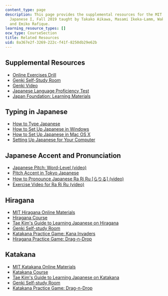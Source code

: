 ```yaml
---
content_type: page
description: This page provides the supplemental resources for the MIT course 21G.501
  Japanese I, Fall 2019 taught by Takako Aikawa, Masami Ikeka-Lamm, Wakana Maekawa,
  and Emiko Rafique.
learning_resource_types: []
ocw_type: CourseSection
title: Related Resources
uid: 8a367e2f-3269-222c-f41f-8250db29e62b
---
```


Supplemental Resources
----------------------

*   [Online Exercises Drill](http://web.mit.edu/21f.501/www/review.html)
*   [Genki Self-Study Room](http://genki.japantimes.co.jp/self_en)
*   [Genki Video](http://genki.japantimes.co.jp/self/genki-movie)
*   [Japanese Language Proficiency Test](http://www.jlpt.jp/e/)
*   [Japan Foundation: Learning Materials](https://www.jpf.go.jp/e/project/japanese/education/resource/index.html)

Typing in Japanese
------------------

*   [How to Type Japanese](https://www.coscom.co.jp/learnjapanese801/index.html)
*   [How to Set Up Japanese in Windows](http://www.coscom.co.jp/learnjapanese801/install_ime.html)
*   [How to Set Up Japanese in Mac OS X](https://redcocoon.org/cab/mysoft.html)
*   [Setting Up Japanese for Your Computer](http://www.guidetojapanese.org/learn/resources/setup)

Japanese Accent and Pronunciation
---------------------------------

*   [Japanese Pitch: Word-Level (video)](https://www.youtube.com/watch?v=B6E5qfnBTqo)
*   [Pitch Accent in Tokyo Japanese](http://nihongo.hum.tmu.ac.jp/mic-j/accent/index.html)
*   [How to Pronounce Japanese Ra Ri Ru \[らりる\] (video)](https://www.youtube.com/watch?v=jUF5rAsaCKI&feature=youtu.be)
*   [Exercise Video for Ra Ri Ru (video)](https://www.youtube.com/watch?v=KOA1Z2ihTFM)

Hiragana
--------

*   [MIT Hiragana Online Materials](http://web.mit.edu/21f.501/www/hiragana.html)
*   [Hiragana Course](http://www.japanese-lesson.com/characters/hiragana/hiragana_drill/index.html)
*   [Tae Kim's Guide to Learning Japanese on Hiragana](http://www.guidetojapanese.org/learn/grammar/hiragana)
*   [Genki Self-study Room](http://genki.japantimes.co.jp/self_en)
*   [Katakana Practice Game: Kana Invaders](http://www.easyjapanese.org/invaders.html)
*   [Hiragana Practice Game: Drag-n-Drop](https://www.csus.edu/indiv/s/sheaa/projects/genki/hiragana-timer.html)

Katakana
--------

*   [MIT Katakana Online Materials](http://web.mit.edu/21f.501/www/katakana.html)
*   [Katakana Course](http://www.japanese-lesson.com/characters/katakana/katakana_drill/index.html)
*   [Tae Kim's Guide to Learning Japanese on Katakana](http://www.guidetojapanese.org/learn/grammar/katakana)
*   [Genki Self-study Room](http://genki.japantimes.co.jp/self_en)
*   [Katakana Practice Game: Drag-n-Drop](https://www.csus.edu/indiv/s/sheaa/projects/genki/katakana-timer.html)